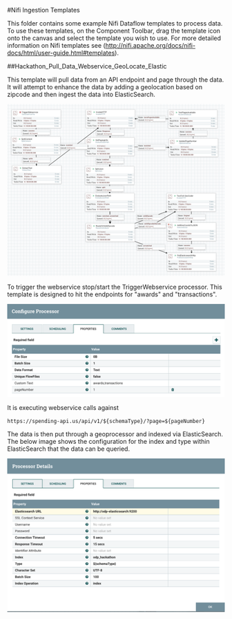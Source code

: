 #Nifi Ingestion Templates

This folder contains some example Nifi Dataflow templates to process data.  To use these templates, on the Component Toolbar, drag the template icon onto the canvas and select the template you wish to use.  For more detailed information on Nifi templates see (http://nifi.apache.org/docs/nifi-docs/html/user-guide.html#templates).


##Hackathon_Pull_Data_Webservice_GeoLocate_Elastic

This template will pull data from an API endpoint and page through the data.  It will attempt to enhance the data by adding a geolocation based on zipcode and then ingest the data into ElasticSearch.

![alt text](https://github.com/boozallen/odp-data-nifi/raw/master/docs/images/Hackathon_API_Flow.png "Webservice Paging with GeoLocation Dataflow")


To trigger the webservice stop/start the TriggerWebservice processor.  This template is designed to hit the endpoints for "awards" and "transactions".

![alt text](https://github.com/boozallen/odp-data-nifi/raw/master/docs/images/TriggerFlow.png "Trigger Flow")

It is executing webservice calls against

```
https://spending-api.us/api/v1/${schemaType}/?page=${pageNumber}
```

The data is then put through a geoprocessor and indexed via ElasticSearch.  The below image shows the configuration for the index and type within ElasticSearch that the data can be queried.

![alt text](https://github.com/boozallen/odp-data-nifi/raw/master/docs/images/ElasticProcessor.png "ElasticSearch Configuration")
